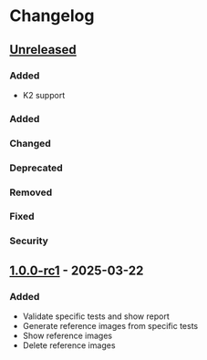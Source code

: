 # Changelog

## [Unreleased]

### Added

- K2 support

### Added

### Changed

### Deprecated

### Removed

### Fixed

### Security

## [1.0.0-rc1] - 2025-03-22

### Added

- Validate specific tests and show report
- Generate reference images from specific tests
- Show reference images
- Delete reference images

[Unreleased]: https://github.com/alexandre-lefranc/compose-preview-screenshot-testing-intellij-plugin/compare/v1.0.0-rc1...HEAD
[1.0.0-rc1]: https://github.com/alexandre-lefranc/compose-preview-screenshot-testing-intellij-plugin/commits/v1.0.0-rc1
